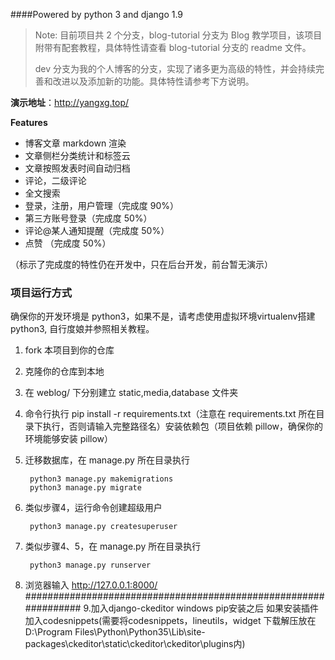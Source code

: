 ####Powered by python 3 and django 1.9

> Note:
> 目前项目共 2 个分支，blog-tutorial 分支为 Blog 教学项目，该项目附带有配套教程，具体特性请查看 blog-tutorial 分支的 readme 文件。
>
> dev 分支为我的个人博客的分支，实现了诸多更为高级的特性，并会持续完善和改进以及添加新的功能。具体特性请参考下方说明。

**演示地址**：http://yangxg.top/

**Features**
- 博客文章 markdown 渲染
- 文章侧栏分类统计和标签云
- 文章按照发表时间自动归档
- 评论，二级评论
- 全文搜索
- 登录，注册，用户管理（完成度 90%）
- 第三方账号登录（完成度 50%）
- 评论@某人通知提醒（完成度 50%）
- 点赞 （完成度 50%）

（标示了完成度的特性仍在开发中，只在后台开发，前台暂无演示）

### 项目运行方式
确保你的开发环境是 python3，如果不是，请考虑使用虚拟环境virtualenv搭建python3, 自行度娘并参照相关教程。

1. fork 本项目到你的仓库
2. 克隆你的仓库到本地
3. 在 weblog/ 下分别建立 static,media,database 文件夹
4. 命令行执行 pip install -r requirements.txt（注意在 requirements.txt 所在目录下执行，否则请输入完整路径名）安装依赖包（项目依赖 pillow，确保你的环境能够安装 pillow）
5. 迁移数据库，在 manage.py 所在目录执行

        python3 manage.py makemigrations
        python3 manage.py migrate

6. 类似步骤4，运行命令创建超级用户
    
        python3 manage.py createsuperuser

7. 类似步骤4、5，在 manage.py 所在目录执行

        python3 manage.py runserver

8. 浏览器输入 http://127.0.0.1:8000/
################################################################
9.加入django-ckeditor
	windows pip安装之后 如果安装插件
	加入codesnippets(需要将codesnippets，lineutils，widget 下载解压放在D:\Program Files\Python\Python35\Lib\site-packages\ckeditor\static\ckeditor\ckeditor\plugins内)